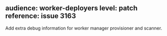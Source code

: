 audience: worker-deployers
level: patch
reference: issue 3163
---

Add extra debug information for worker manager provisioner and scanner.
